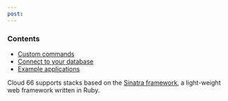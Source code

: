 ```yaml
---
post: 
---
```


### Contents

*   [Custom commands](#custom)
*   [Connect to your database](#connect)
*   [Example applications](#example)

Cloud 66 supports stacks based on the [Sinatra framework](http://www.sinatrarb.com/), a light-weight web framework written in Ruby.

